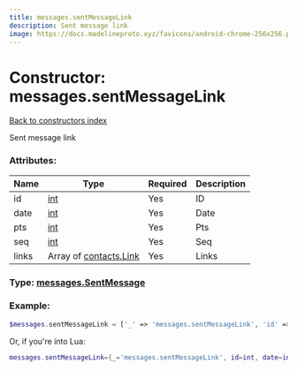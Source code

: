 ```yaml
---
title: messages.sentMessageLink
description: Sent message link
image: https://docs.madelineproto.xyz/favicons/android-chrome-256x256.png
---
```

# Constructor: messages.sentMessageLink  
[Back to constructors index](index.md)



Sent message link

### Attributes:

| Name     |    Type       | Required | Description |
|----------|---------------|----------|-------------|
|id|[int](../types/int.md) | Yes|ID|
|date|[int](../types/int.md) | Yes|Date|
|pts|[int](../types/int.md) | Yes|Pts|
|seq|[int](../types/int.md) | Yes|Seq|
|links|Array of [contacts.Link](../constructors/contacts.Link.md) | Yes|Links|



### Type: [messages.SentMessage](../types/messages.SentMessage.md)


### Example:

```php
$messages.sentMessageLink = ['_' => 'messages.sentMessageLink', 'id' => int, 'date' => int, 'pts' => int, 'seq' => int, 'links' => [contacts.Link, contacts.Link]];
```  


Or, if you're into Lua:

```lua
messages.sentMessageLink={_='messages.sentMessageLink', id=int, date=int, pts=int, seq=int, links={contacts.Link}}

```


